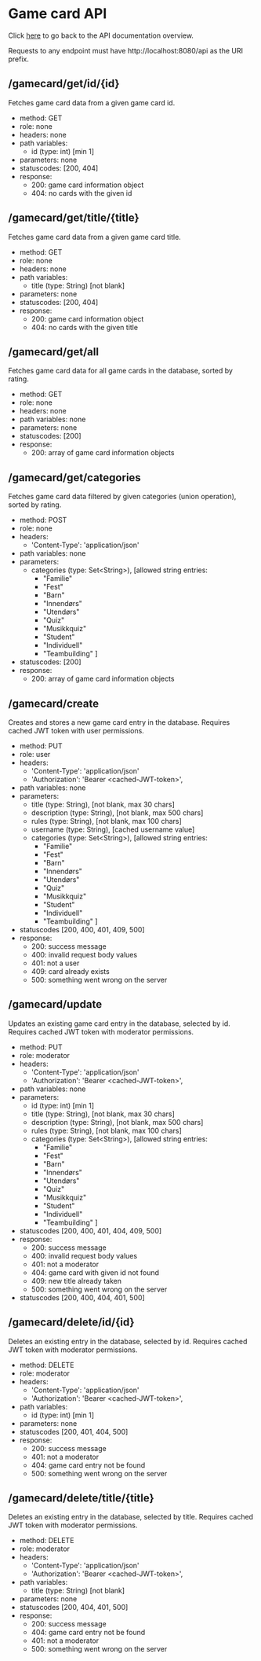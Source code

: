# Game card API

Click [here](../rest-api.md) to go back to the API documentation overview.

Requests to any endpoint must have http://localhost:8080/api as the URI prefix. 

## /gamecard/get/id/{id}

Fetches game card data from a given game card id.

- method: GET
- role: none
- headers: none
- path variables: 
  - id (type: int) [min 1]
- parameters: none
- statuscodes: [200, 404]
- response: 
    - 200: game card information object
    - 404: no cards with the given id

## /gamecard/get/title/{title}

Fetches game card data from a given game card title.

- method: GET
- role: none
- headers: none
- path variables: 
  - title (type: String) [not blank]
- parameters: none
- statuscodes: [200, 404]
- response: 
    - 200: game card information object
    - 404: no cards with the given title

## /gamecard/get/all

Fetches game card data for all game cards in the database, sorted by rating.

- method: GET
- role: none
- headers: none
- path variables: none
- parameters: none
- statuscodes: [200]
- response: 
    - 200: array of game card information objects

## /gamecard/get/categories

Fetches game card data filtered by given categories (union operation), sorted by rating.

- method: POST
- role: none
- headers: 
  - 'Content-Type': 'application/json'
- path variables: none
- parameters: 
  - categories (type: Set\<String>), [allowed string entries:
      - "Familie"
      - "Fest"
      - "Barn"
      - "Innendørs"
      - "Utendørs"
      - "Quiz"
      - "Musikkquiz"
      - "Student"
      - "Individuell"
      - "Teambuilding"
  ]
- statuscodes: [200]
- response: 
    - 200: array of game card information objects

## /gamecard/create

Creates and stores a new game card entry in the database. Requires cached JWT token with user permissions.

- method: PUT
- role: user
- headers: 
  - 'Content-Type': 'application/json'
  - 'Authorization': 'Bearer \<cached-JWT-token>',
- path variables: none
- parameters:
  - title (type: String), [not blank, max 30 chars]
  - description (type: String), [not blank, max 500 chars]
  - rules (type: String), [not blank, max 100 chars]
  - username (type: String), [cached username value]
  - categories (type: Set\<String>), [allowed string entries:
    - "Familie"
    - "Fest"
    - "Barn"
    - "Innendørs"
    - "Utendørs"
    - "Quiz"
    - "Musikkquiz"
    - "Student"
    - "Individuell"
    - "Teambuilding"
]
- statuscodes [200, 400, 401, 409, 500]
- response:
  - 200: success message
  - 400: invalid request body values
  - 401: not a user
  - 409: card already exists
  - 500: something went wrong on the server

## /gamecard/update

Updates an existing game card entry in the database, selected by id. Requires cached JWT token with moderator permissions.

- method: PUT
- role: moderator
- headers: 
  - 'Content-Type': 'application/json'
  - 'Authorization': 'Bearer \<cached-JWT-token>',
- path variables: none
- parameters:
  - id (type: int) [min 1]
  - title (type: String), [not blank, max 30 chars]
  - description (type: String), [not blank, max 500 chars]
  - rules (type: String), [not blank, max 100 chars]
  - categories (type: Set\<String>), [allowed string entries:
    - "Familie"
    - "Fest"
    - "Barn"
    - "Innendørs"
    - "Utendørs"
    - "Quiz"
    - "Musikkquiz"
    - "Student"
    - "Individuell"
    - "Teambuilding"
]
- statuscodes [200, 400, 401, 404, 409, 500]
- response:
  - 200: success message
  - 400: invalid request body values
  - 401: not a moderator
  - 404: game card with given id not found
  - 409: new title already taken
  - 500: something went wrong on the server
- statuscodes [200, 400, 404, 401, 500]

## /gamecard/delete/id/{id}

Deletes an existing entry in the database, selected by id. Requires cached JWT token with moderator permissions.

- method: DELETE
- role: moderator
- headers: 
  - 'Content-Type': 'application/json'
  - 'Authorization': 'Bearer \<cached-JWT-token>',
- path variables: 
  - id (type: int) [min 1]
- parameters: none
- statuscodes [200, 401, 404, 500]
- response:
  - 200: success message
  - 401: not a moderator
  - 404: game card entry not be found
  - 500: something went wrong on the server

## /gamecard/delete/title/{title}

Deletes an existing entry in the database, selected by title. Requires cached JWT token with moderator permissions.

- method: DELETE
- role: moderator
- headers: 
  - 'Content-Type': 'application/json'
  - 'Authorization': 'Bearer \<cached-JWT-token>',
- path variables: 
  - title (type: String) [not blank]
- parameters: none
- statuscodes [200, 404, 401, 500]
- response:
  - 200: success message
  - 404: game card entry not be found
  - 401: not a moderator
  - 500: something went wrong on the server